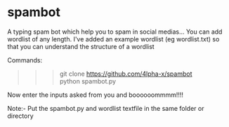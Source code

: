 # spambot
A typing spam bot which help you to spam in social medias...
You can add wordlist of any length. I've added an example wordlist (eg wordlist.txt) so that you can understand the structure of a wordlist

Commands:
>>> git clone https://github.com/4lpha-x/spambot <br>
>>> python spambot.py

Now enter the inputs asked from you and boooooommmm!!!!

Note:- Put the spambot.py and wordlist textfile in the same folder or directory
